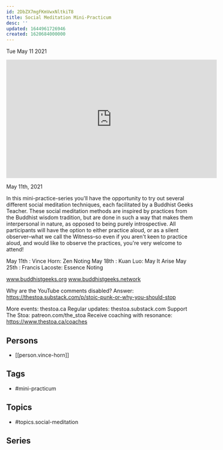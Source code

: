 ```yaml
---
id: 2DbZX7mgFKmVwxNltkiT8
title: Social Meditation Mini-Practicum
desc: ''
updated: 1644961726946
created: 1620684000000
---
```





Tue May 11 2021

<iframe width="560" height="315" src="https://www.youtube.com/embed/Eo18ndu1iog" title="Social Meditation Mini-Practicum w/ Vince Horn" frameborder="0" allow="accelerometer; autoplay; clipboard-write; encrypted-media; gyroscope; picture-in-picture" allowfullscreen ></iframe>

May 11th, 2021

In this mini-practice-series you'll have the opportunity to try out several different social meditation techniques, each facilitated by a Buddhist Geeks Teacher.  These social meditation methods are inspired by practices from the Buddhist wisdom tradition, but are done in such a way that makes them interpersonal in nature, as opposed to being purely introspective.  All participants will have the option to either practice aloud, or as a silent observer–what we call the Witness–so even if you aren't keen to practice aloud, and would like to observe the practices, you're very welcome to attend!

May 11th : Vince Horn: Zen Noting
May 18th : Kuan Luo: May It Arise
May 25th : Francis Lacoste: Essence Noting

www.buddhistgeeks.org
www.buddhistgeeks.network

Why are the YouTube comments disabled? Answer: https://thestoa.substack.com/p/stoic-punk-or-why-you-should-stop

More events: thestoa.ca
Regular updates: thestoa.substack.com
Support The Stoa: patreon.com/the_stoa
Receive coaching with resonance: https://www.thestoa.ca/coaches

## Persons

- [[person.vince-horn]]

## Tags

- #mini-practicum

## Topics

- #topics.social-meditation

## Series



